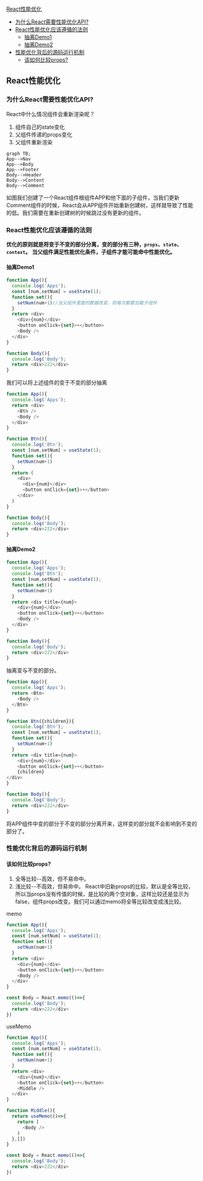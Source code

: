 [React性能优化](#1)
  - [为什么React需要性能优化API?](#2)
  - [React性能优化应该遵循的法则](#3)
    + [抽离Demo1](#4)
    + [抽离Demo2](#5)
  - [性能优化背后的源码运行机制](#6)
    + [该如何比较props?](#7)

<p id=1></p>

## React性能优化

<p id=2></p>

### 为什么React需要性能优化API?

React中什么情况组件会重新渲染呢？
1. 组件自己的state变化
2. 父组件传递的props变化
3. 父组件重新渲染

```mermaid
graph TB;
App-->Nav
App-->Body
App-->Footer
Body-->Header
Body-->Content
Body-->Comment
```
如图我们创建了一个React组件根组件APP和他下面的子组件，当我们更新Comment组件的时候，React会从APP组件开始重新创建树，这样就导致了性能的低。我们需要在重新创建树的时候跳过没有更新的组件。

<p id=3></p>

### React性能优化应该遵循的法则

**优化的原则就是将变于不变的部分分离，变的部分有三种，`props`、`state`、`context`。**
**当父组件满足性能优化条件，子组件才能可能命中性能优化。**

<p id=4></p>

#### 抽离Demo1
```js
function App(){
  console.log('Apps');
  const [num,setNum] = useState(1);
  function set(){
    setNum(num+1)//当父组件里面的数据改变，则每次都要加载子组件
  }
  return <div>
    <div>{num}</div>
    <button onClick={set}>+</button>
    <Body />
  </div>
}

function Body(){
  console.log('Body');
  return <div>222</div>
}
```
我们可以将上述组件的变于不变的部分抽离
```js
function App(){
  console.log('Apps');
  return <div>
    <Btn />
    <Body />
  </div>
}

function Btn(){
  console.log('Btn');
  const [num,setNum] = useState(1);
  function set(){
    setNum(num+1)
  }
  return (
    <div>
      <div>{num}</div>
      <button onClick={set}>+</button>
    </div>
  )
}

function Body(){
  console.log('Body');
  return <div>222</div>
}
```

<p id=5></p>

#### 抽离Demo2
```js
function App(){
  console.log('Apps');
  console.log('Btn');
  const [num,setNum] = useState(1);
  function set(){
    setNum(num+1)
  }
  return <div title={num}>
    <div>{num}</div>
    <button onClick={set}>+</button>
    <Body />
  </div>
}

function Body(){
  console.log('Body');
  return <div>222</div>
}
```
抽离变与不变的部分。
```js
function App(){
  console.log('Apps');
  return <Btn>
    <Body />
  </Btn>
}

function Btn({children}){
  console.log('Btn');
  const [num,setNum] = useState(1);
  function set(){
    setNum(num+1)
  }
  return <div title={num}>
    <div>{num}</div>
    <button onClick={set}>+</button>
    {children}
</div>
}

function Body(){
  console.log('Body');
  return <div>222</div>
}
```
将APP组件中变的部分于不变的部分分离开来，这样变的部分就不会影响到不变的部分了。

<p id=6></p>

### 性能优化背后的源码运行机制

<p id=7></p>

#### 该如何比较props?
1. 全等比较--高效，但不易命中。
2. 浅比较--不高效，但易命中。
React中旧新props的比较，默认是全等比较，所以当props没有传值的时候，是比较的两个空对象，这样比较还是显示为false，组件props改变。我们可以通过memo将全等比较改变成浅比较。

memo
```js
function App(){
  console.log('Apps');
  const [num,setNum] = useState(1);
  function set(){
    setNum(num+1)
  }
  return <div>
    <div>{num}</div>
    <button onClick={set}>+</button>
    <Body />
  </div>
}

const Body = React.memo(()=>{
  console.log('Body');
  return <div>222</div>
})
```
useMemo
```js
function App(){
  console.log('Apps');
  const [num,setNum] = useState(1);
  function set(){
    setNum(num+1)
  }
  return <div>
    <div>{num}</div>
    <button onClick={set}>+</button>
    <Middle />
  </div>
}

function Middle(){
  return useMemo(()=>{
    return (
      <Body />
    )
  },[])
}

const Body = React.memo(()=>{
  console.log('Body');
  return <div>222</div>
})
```